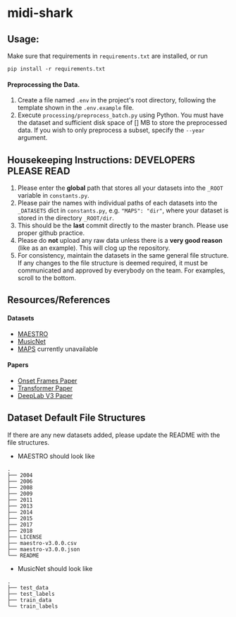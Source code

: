 # midi-shark

## Usage:

Make sure that requirements in `requirements.txt` are installed, or run
```
pip install -r requirements.txt
```

#### Preprocessing the Data. 
1. Create a file named `.env` in the project's root directory, following the template shown in the `.env.example` file.
2. Execute `processing/preprocess_batch.py` using Python. You must have the dataset and sufficient disk space of [] MB to store the preprocessed data. If you wish to only preprocess a subset, specify the `--year` argument. 

## Housekeeping Instructions: DEVELOPERS PLEASE READ
1. Please enter the **global** path that stores all your datasets into the `_ROOT` variable in `constants.py`. 
2. Please pair the names with individual paths of each datasets into the `_DATASETS` dict in `constants.py`, e.g. `"MAPS": "dir"`, where your dataset is stored in the directory `_ROOT/dir`.
3. This should be the **last** commit directly to the master branch. Please use proper github practice.
4. Please do **not** upload any raw data unless there is a **very good reason** (like as an example). This will clog up the repository.
5. For consistency, maintain the datasets in the same general file structure. If any changes to the file structure is deemed required, it must be communicated and approved by everybody on the team. For examples, scroll to the bottom.

## Resources/References

#### Datasets
- [MAESTRO](https://magenta.tensorflow.org/datasets/maestro)
- [MusicNet](https://homes.cs.washington.edu/~thickstn/start.html)
- [MAPS](https://www.telecom-paris.fr/fr/lecole/departements-enseignement-recherche/image-donnees-signal/aao/en/2010/07/08/maps-database-a-piano-database-for-multipitch-estimation-and-automatic-transcription-of-music/) currently unavailable

#### Papers
- [Onset Frames Paper](https://arxiv.org/abs/1710.11153)
- [Transformer Paper](https://arxiv.org/abs/1706.03762)
- [DeepLab V3 Paper](https://arxiv.org/abs/1802.02611)

## Dataset Default File Structures
If there are any new datasets added, please update the README with the file structures.
-  MAESTRO should look like
```
.
├── 2004
├── 2006
├── 2008
├── 2009
├── 2011
├── 2013
├── 2014
├── 2015
├── 2017
├── 2018
├── LICENSE
├── maestro-v3.0.0.csv
├── maestro-v3.0.0.json
└── README
```
- MusicNet should look like 
```
.
├── test_data
├── test_labels
├── train_data
└── train_labels
```

